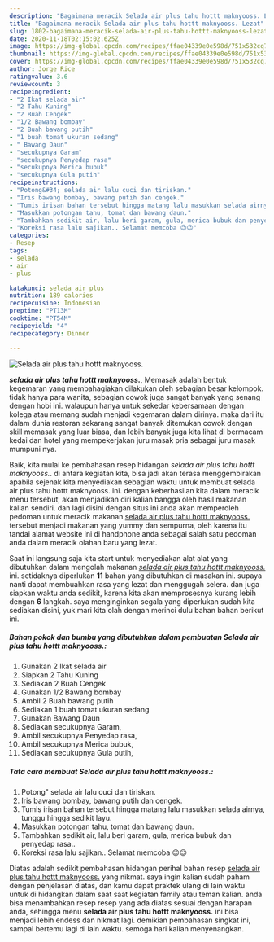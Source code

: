 ```yaml
---
description: "Bagaimana meracik Selada air plus tahu hottt maknyooss. Lezat"
title: "Bagaimana meracik Selada air plus tahu hottt maknyooss. Lezat"
slug: 1802-bagaimana-meracik-selada-air-plus-tahu-hottt-maknyooss-lezat
date: 2020-11-18T02:15:02.625Z
image: https://img-global.cpcdn.com/recipes/ffae04339e0e598d/751x532cq70/selada-air-plus-tahu-hottt-maknyooss-foto-resep-utama.jpg
thumbnail: https://img-global.cpcdn.com/recipes/ffae04339e0e598d/751x532cq70/selada-air-plus-tahu-hottt-maknyooss-foto-resep-utama.jpg
cover: https://img-global.cpcdn.com/recipes/ffae04339e0e598d/751x532cq70/selada-air-plus-tahu-hottt-maknyooss-foto-resep-utama.jpg
author: Jorge Rice
ratingvalue: 3.6
reviewcount: 3
recipeingredient:
- "2 Ikat selada air"
- "2 Tahu Kuning"
- "2 Buah Cengek"
- "1/2 Bawang bombay"
- "2 Buah bawang putih"
- "1 buah tomat ukuran sedang"
- " Bawang Daun"
- "secukupnya Garam"
- "secukupnya Penyedap rasa"
- "secukupnya Merica bubuk"
- "secukupnya Gula putih"
recipeinstructions:
- "Potong&#34; selada air lalu cuci dan tiriskan."
- "Iris bawang bombay, bawang putih dan cengek."
- "Tumis irisan bahan tersebut hingga matang lalu masukkan selada airnya, tunggu hingga sedikit layu."
- "Masukkan potongan tahu, tomat dan bawang daun."
- "Tambahkan sedikit air, lalu beri garam, gula, merica bubuk dan penyedap rasa.."
- "Koreksi rasa lalu sajikan.. Selamat memcoba 😉😉"
categories:
- Resep
tags:
- selada
- air
- plus

katakunci: selada air plus 
nutrition: 189 calories
recipecuisine: Indonesian
preptime: "PT13M"
cooktime: "PT54M"
recipeyield: "4"
recipecategory: Dinner

---
```



![Selada air plus tahu hottt maknyooss.](https://img-global.cpcdn.com/recipes/ffae04339e0e598d/751x532cq70/selada-air-plus-tahu-hottt-maknyooss-foto-resep-utama.jpg)

<b><i>selada air plus tahu hottt maknyooss.</i></b>, Memasak adalah bentuk kegemaran yang membahagiakan dilakukan oleh sebagian besar kelompok. tidak hanya para wanita, sebagian cowok juga sangat banyak yang senang dengan hobi ini. walaupun hanya untuk sekedar kebersamaan dengan kolega atau memang sudah menjadi kegemaran dalam dirinya. maka dari itu dalam dunia restoran sekarang sangat banyak ditemukan cowok dengan skill memasak yang luar biasa, dan lebih banyak juga kita lihat di bermacam kedai dan hotel yang mempekerjakan juru masak pria sebagai juru masak mumpuni nya.



Baik, kita mulai ke pembahasan resep hidangan <i>selada air plus tahu hottt maknyooss.</i>. di antara kegiatan kita, bisa jadi akan terasa menggembirakan apabila sejenak kita menyediakan sebagian waktu untuk membuat selada air plus tahu hottt maknyooss. ini. dengan keberhasilan kita dalam meracik menu tersebut, akan menjadikan diri kalian bangga oleh hasil makanan kalian sendiri. dan lagi disini dengan situs ini anda akan memperoleh pedoman untuk meracik makanan <u>selada air plus tahu hottt maknyooss.</u> tersebut menjadi makanan yang yummy dan sempurna, oleh karena itu tandai alamat website ini di handphone anda sebagai salah satu pedoman anda dalam meracik olahan baru yang lezat.


Saat ini langsung saja kita start untuk menyediakan alat alat yang dibutuhkan dalam mengolah makanan <u><i>selada air plus tahu hottt maknyooss.</i></u> ini. setidaknya diperlukan <b>11</b> bahan yang dibutuhkan di masakan ini. supaya nanti dapat membuahkan rasa yang lezat dan menggugah selera. dan juga siapkan waktu anda sedikit, karena kita akan memprosesnya kurang lebih dengan <b>6</b> langkah. saya menginginkan segala yang diperlukan sudah kita sediakan disini, yuk mari kita olah dengan merinci dulu bahan bahan berikut ini.

<!--inarticleads1-->

##### Bahan pokok dan bumbu yang dibutuhkan dalam pembuatan Selada air plus tahu hottt maknyooss.:

1. Gunakan 2 Ikat selada air
1. Siapkan 2 Tahu Kuning
1. Sediakan 2 Buah Cengek
1. Gunakan 1/2 Bawang bombay
1. Ambil 2 Buah bawang putih
1. Sediakan 1 buah tomat ukuran sedang
1. Gunakan  Bawang Daun
1. Sediakan secukupnya Garam,
1. Ambil secukupnya Penyedap rasa,
1. Ambil secukupnya Merica bubuk,
1. Sediakan secukupnya Gula putih,




<!--inarticleads2-->

##### Tata cara membuat Selada air plus tahu hottt maknyooss.:

1. Potong&#34; selada air lalu cuci dan tiriskan.
1. Iris bawang bombay, bawang putih dan cengek.
1. Tumis irisan bahan tersebut hingga matang lalu masukkan selada airnya, tunggu hingga sedikit layu.
1. Masukkan potongan tahu, tomat dan bawang daun.
1. Tambahkan sedikit air, lalu beri garam, gula, merica bubuk dan penyedap rasa..
1. Koreksi rasa lalu sajikan.. Selamat memcoba 😉😉




Diatas adalah sedikit pembahasan hidangan perihal bahan resep <u>selada air plus tahu hottt maknyooss.</u> yang nikmat. saya ingin kalian sudah paham dengan penjelasan diatas, dan kamu dapat praktek ulang di lain waktu untuk di hidangkan dalam saat saat kegiatan family atau teman kalian. anda bisa menambahkan resep resep yang ada diatas sesuai dengan harapan anda, sehingga menu <b>selada air plus tahu hottt maknyooss.</b> ini bisa menjadi lebih endess dan nikmat lagi. demikian pembahasan singkat ini, sampai bertemu lagi di lain waktu. semoga hari kalian menyenangkan.
